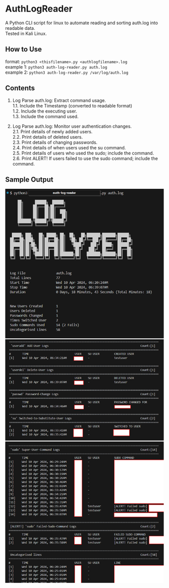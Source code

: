 # AuthLogReader 
A Python CLI script for linux to automate reading and sorting auth.log into readable data.  
Tested in Kali Linux.  

## How to Use  
format:	`python3 <thisfilename>.py <authlogfilename>.log`  
example 1:	`python3 auth-log-reader.py auth.log`  
example 2:	`python3 auth-log-reader.py /var/log/auth.log`  
  
## Contents  
1. Log Parse auth.log: Extract command usage.   
1.1. Include the Timestamp (converted to readable format)   
1.2. Include the executing user.   
1.3. Include the command used.   
  
2. Log Parse auth.log: Monitor user authentication changes.   
2.1. Print details of newly added users.   
2.2. Print details of deleted users.   
2.3. Print details of changing passwords.   
2.4. Print details of when users used the su command.  
2.5. Print details of users who used the sudo; include the command.  
2.6. Print ALERT! If users failed to use the sudo command; include the command.  
   
## Sample Output  
![image of start](output_img/img-00-start.png "start")  
![image of users](output_img/img-01-users.png "users")  
![image of sudo](output_img/img-02-sudo.png "sudo")  
